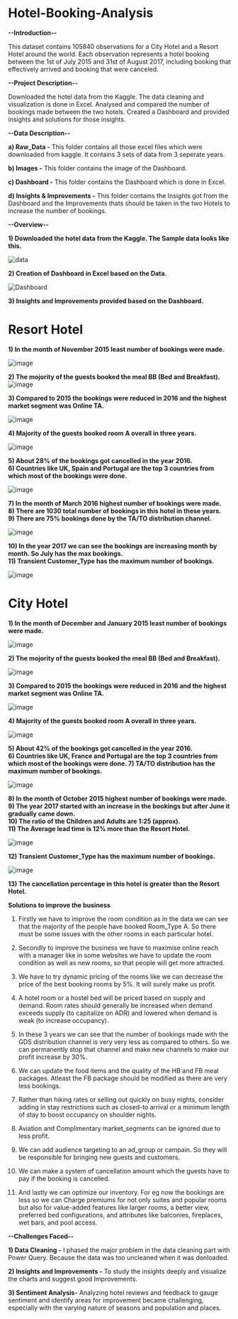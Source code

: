 # Hotel-Booking-Analysis

**--Introduction--**

This dataset contains 105840 observations for a City Hotel and a Resort Hotel around the world. Each observation represents a hotel booking between the 1st of July 2015 and 31st of August 2017, including booking that effectively arrived and booking that were canceled.

**--Project Description--**

Downloaded the hotel data from the Kaggle. The data cleaning and visualization is done in Excel. Analysed and compared the number of bookings made between the two hotels. Created a Dashboard and provided insights and solutions for those insights.

**--Data Description--**

  **a) Raw_Data -** This folder contains all those excel files which were downloaded from kaggle. It contains 3 sets of data from 3 seperate years. 

  **b) Images -** This folder contains the image of the Dashboard.

  **c) Dashboard -** This folder contains the Dashboard which is done in Excel.

  **d) Insights & Improvements -** This folder contains the Insights got from the Dashboard and the Improvements thats should be taken in the two 
                               Hotels to increase the number of bookings.

**--Overview--**

**1) Downloaded the hotel data from the Kaggle. The Sample data looks like this.**

![data](https://github.com/tuneerdutta/Hotel-data-analysis/assets/131517578/175605ba-c385-40da-a1d7-9fc3c635619b)

**2) Creation of Dashboard in Excel based on the Data.**

![Dashboard](https://github.com/tuneerdutta/Hotel-data-analysis/assets/131517578/4d1c2c7d-1a5d-4003-907f-53cf2b860ef7)

**3) Insights and Improvements provided based on the Dashboard.**

# **Resort Hotel**									
											
**1) In the month of November 2015 least number of bookings were made.**								

![image](https://github.com/tuneerdutta/Hotel-data-analysis/assets/131517578/3456d710-1c1b-4179-a803-e33b40ca2fa1)

**2) The mojority of the guests booked the meal BB (Bed and Breakfast).**									
![image](https://github.com/tuneerdutta/Hotel-data-analysis/assets/131517578/378f4162-7774-4b8e-8a2b-d7b3e1382ea7)

**3) Compared to 2015 the bookings were reduced in 2016 and the highest market segment was Online TA.**			

![image](https://github.com/tuneerdutta/Hotel-data-analysis/assets/131517578/eea50bbd-4cae-4c3b-8119-0e54366c25ee)

**4) Majority of the guests booked room A overall in three years.**

 ![image](https://github.com/tuneerdutta/Hotel-data-analysis/assets/131517578/8be9e621-202e-4a59-8a78-f684cbb4e2aa)

**5) About 28% of the bookings got cancelled in the year 2016.**									
**6) Countries like UK, Spain and Portugal are the top 3 countries from which most of the bookings were done.**

![image](https://github.com/tuneerdutta/Hotel-data-analysis/assets/131517578/ac3b023f-163a-43d5-9265-3aa4d55961ff)

**7) In the month of March 2016 highest number of bookings were made.**									
**8) There are 1030 total number of bookings in this hotel in these years.**								
**9) There are 75% bookings done by the TA/TO distribution channel.**

![image](https://github.com/tuneerdutta/Hotel-data-analysis/assets/131517578/0fc9dc3c-e4ef-46c2-996e-c007ff68e1cf)
     
**10) In the year 2017 we can see the bookings are increasing month by month. So July has the max bookings.**				
**11) Transient Customer_Type has the maximum number of bookings.**

![image](https://github.com/tuneerdutta/Hotel-data-analysis/assets/131517578/582da378-bb4b-4d0e-b8fb-3b516393fd53)


# **City Hotel**											
											
**1) In the month of December and January 2015 least number of bookings were made.**

![image](https://github.com/tuneerdutta/Hotel-data-analysis/assets/131517578/20751fbf-9482-4229-a3b4-8b24d362544f)

**2) The mojority of the guests booked the meal BB (Bed and Breakfast).**

![image](https://github.com/tuneerdutta/Hotel-data-analysis/assets/131517578/44c565fd-28f2-4f40-b8b8-e6aeec5128a9)

**3) Compared to 2015 the bookings were reduced in 2016 and the highest market segment was Online TA.**

![image](https://github.com/tuneerdutta/Hotel-data-analysis/assets/131517578/e40847bf-35f6-4c75-bb05-d9bfa25de37b)
  
**4) Majority of the guests booked room A overall in three years.**
  
![image](https://github.com/tuneerdutta/Hotel-data-analysis/assets/131517578/02f507a4-6887-4bae-9cfa-dddc2fa83da5)
	
**5) About 42% of the bookings got cancelled in the year 2016.										
6) Countries like UK, France and Portugal are the top 3 countries from which most of the bookings were done.
7) TA/TO distribution has the maximum number of bookings.**

![image](https://github.com/tuneerdutta/Hotel-data-analysis/assets/131517578/fc35ec41-6bf8-4d68-a45c-3b665ddcc921)

**8) In the month of October 2015 highest number of bookings were made.
9) The year 2017 started with an increase in the bookings but after June it gradually came down.				
10) The ratio of the Children and Adults are 1:25 (approx).										
11) The Average lead time is 12% more than the Resort Hotel.**

![image](https://github.com/tuneerdutta/Hotel-data-analysis/assets/131517578/4aba5cd2-913c-4be4-aa73-fdbf2e3c87ca)

**12) Transient Customer_Type has the maximum number of bookings.**

![image](https://github.com/tuneerdutta/Hotel-data-analysis/assets/131517578/ccb4b603-ea54-455c-a278-bc36d79399ea)

**13) The cancellation percentage in this hotel is greater than the Resort Hotel.**	


**Solutions to improve the business**			
						
1) Firstly we have to improve the room condition as in the data we can see that the majority of the people have booked Room_Type A. So there must be some issues with the other rooms in each particular hotel.
    				
3) Secondly to improve the business we have to maximise online reach with a manager like in some websites we have to update the room condition as well as new rooms, so that people will get more attracted.
				
4) We have to try dynamic pricing of the rooms like we can decrease the price of the best booking rooms by 5%. It will surely make us profit.			
5) A hotel room or a hostel bed will be priced based on supply and demand. Room rates should generally be increased when demand exceeds supply (to capitalize on ADR) and lowered when demand is weak (to increase occupancy).						
						
6) In these 3 years we can see that the number of bookings made with the GDS distribution channel is very very less as compared to others. So we can permanently stop that channel and make new channels to make our profit increase by 30%.						
						
7) We can update the food items and the quality of the HB and FB meal packages.	Atleast the FB package should be modified as there are very less bookings.						
						
8) Rather than hiking rates or selling out quickly on busy nights, consider adding in stay restrictions such as closed-to arrival or a minimum length of stay to boost occupancy on shoulder nights.						
						
9) Aviation and Complimentary market_segments can be ignored due to less profit.						
						
10) We can add audience targeting to an ad_group or campain. So they will be responsible for bringing new guests and customers.		
						
11) We can make a system of cancellation amount which the guests have to pay if the booking is cancelled.
						
12) And lastly we can optimize our inventory. For eg now the bookings are less so we can Charge premiums for not only suites and popular rooms but also for value-added features like larger rooms, a better view, preferred bed configurations, and attributes like balconies, fireplaces, wet bars, and pool access.


**--Challenges Faced--**

**1) Data Cleaning -** I phased the major problem in the data cleaning part with Power Query. Because the data was too uncleaned when it was donloaded.

**2) Insights and Improvements -** To study the insights deeply and visualize the charts and suggest good Improvements.

**3) Sentiment Analysis-** Analyzing hotel reviews and feedback to gauge sentiment and identify areas for improvement became challenging, especially with the varying nature of seasons and population and places.

  

